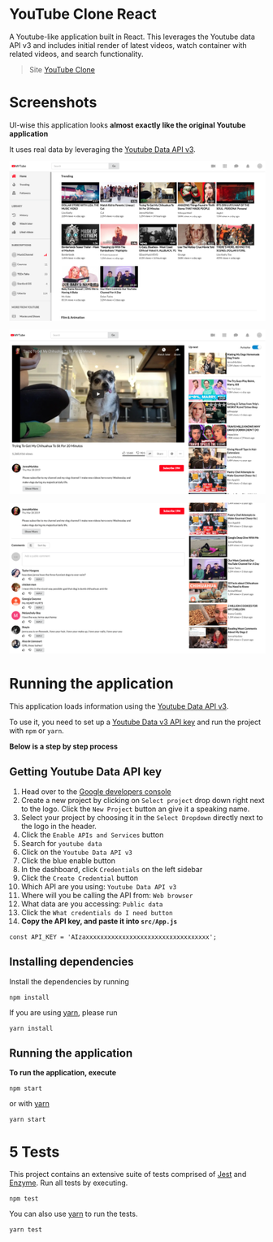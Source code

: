 # YouTube Clone React

A Youtube-like application built in React. This leverages the Youtube data API v3 and includes initial render of latest videos, watch container with related videos, and search functionality.

> Site [YouTube Clone](https://youtube-clone11.herokuapp.com/)

# Screenshots

UI-wise this application looks **almost exactly like the original Youtube application**

It uses real data by leveraging the [Youtube Data API v3](https://developers.google.com/youtube/v3/docs/).

![Youtube in React Home feed](images/my-youtube-landingpage.png)

![Youtube in React Watch-1](images/my-youtube-watch1.png)

![Youtube in React Watch-2](images/my-youtube-watch2.png)

# Running the application

This application loads information using the [Youtube Data API v3](https://developers.google.com/youtube/v3/docs/).

To use it, you need to set up a [Youtube Data v3 API key](https://productioncoder.com/build-youtube-in-react-part-19/) and run the project with `npm` or `yarn`.

**Below is a step by step process**

## Getting Youtube Data API key

1. Head over to the [Google developers console](https://console.developers.google.com)
2. Create a new project by clicking on `Select project` drop down right next to the logo. Click the `New Project` button an give it a speaking name.
3. Select your project by choosing it in the `Select Dropdown` directly next to the logo in the header.
4. Click the `Enable APIs and Services` button
5. Search for `youtube data`
6. Click on the `Youtube Data API v3`
7. Click the blue enable button
8. In the dashboard, click `Credentials` on the left sidebar
9. Click the `Create Credential` button
10. Which API are you using: `Youtube Data API v3`
11. Where will you be calling the API from: `Web browser`
12. What data are you accessing: `Public data`
13. Click the `What credentials do I need button`
14. **Copy the API key, and paste it into `src/App.js`**

```
const API_KEY = 'AIzaxxxxxxxxxxxxxxxxxxxxxxxxxxxxxxxxxx';
```

## Installing dependencies

Install the dependencies by running

```
npm install
```

If you are using [yarn](https://yarnpkg.com/lang/en/), please run

```
yarn install
```

## Running the application

**To run the application, execute**

```
npm start
```

or with [yarn](https://yarnpkg.com/lang/en/)

```
yarn start
```

# 5 Tests

This project contains an extensive suite of tests comprised of [Jest](https://jestjs.io/) and [Enzyme](https://github.com/airbnb/enzyme).
Run all tests by executing.

```
npm test
```

You can also use [yarn](https://yarnpkg.com/lang/en/) to run the tests.

```
yarn test
```
